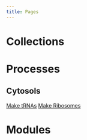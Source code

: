 ```yaml
---
title: Pages
---
```


# Collections



# Processes

## Cytosols

[Make tRNAs](./processes/make-trna/process.md)
[Make Ribosomes](./processes/make-ribosomes/process.md)

# Modules